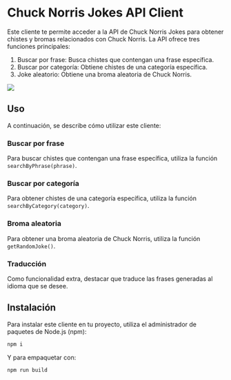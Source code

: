 # Chuck Norris Jokes API Client

Este cliente te permite acceder a la API de Chuck Norris Jokes para obtener chistes y bromas relacionados con Chuck Norris. La API ofrece tres funciones principales:

1. Buscar por frase: Busca chistes que contengan una frase específica.
2. Buscar por categoría: Obtiene chistes de una categoría específica.
3. Joke aleatorio: Obtiene una broma aleatoria de Chuck Norris.

<img src="https://api.chucknorris.io/img/chucknorris_logo_coloured_small@2x.png">

## Uso

A continuación, se describe cómo utilizar este cliente:

### Buscar por frase

Para buscar chistes que contengan una frase específica, utiliza la función `searchByPhrase(phrase)`.

### Buscar por categoría

Para obtener chistes de una categoría específica, utiliza la función `searchByCategory(category)`.

### Broma aleatoria

Para obtener una broma aleatoria de Chuck Norris, utiliza la función `getRandomJoke()`.

### Traducción

Como funcionalidad extra, destacar que traduce las frases generadas al idioma que se desee.

## Instalación

Para instalar este cliente en tu proyecto, utiliza el administrador de paquetes de Node.js (npm):

```bash
npm i
```

Y para empaquetar con:

```bash
npm run build
```
